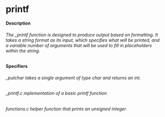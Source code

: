# printf
**Description**
###### The _printf function is designed to produce output based on formatting. It takes a string format as its input, which specifies what will be printed, and a variable number of arguments that will be used to fill in placeholders within the string.

**Specifiers**
###### _putchar takes a single argument of type char and returns an int.
###### _printf.c mplementation of a basic printf function 
###### functions.c helper function that prints an unsigned integer
